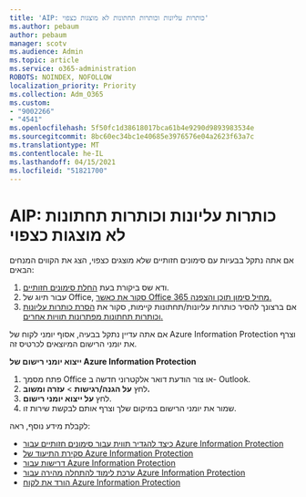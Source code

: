 ```yaml
---
title: 'AIP: כותרות עליונות וכותרות תחתונות לא מוצגות כצפוי'
ms.author: pebaum
author: pebaum
manager: scotv
ms.audience: Admin
ms.topic: article
ms.service: o365-administration
ROBOTS: NOINDEX, NOFOLLOW
localization_priority: Priority
ms.collection: Adm_O365
ms.custom:
- "9002266"
- "4541"
ms.openlocfilehash: 5f50fc1d38618017bca61b4e9290d9893983534e
ms.sourcegitcommit: 8bc60ec34bc1e40685e3976576e04a2623f63a7c
ms.translationtype: MT
ms.contentlocale: he-IL
ms.lasthandoff: 04/15/2021
ms.locfileid: "51821700"
---
```

# <a name="aip-headers-and-footers-not-displaying-as-expected"></a>AIP: כותרות עליונות וכותרות תחתונות לא מוצגות כצפוי

אם אתה נתקל בבעיות עם סימונים חזותיים שלא מוצגים כצפוי, הצג את הקווים המנחים הבאים:

1. ודא שס ביקורת בעת [החלת סימונים חזותיים](https://docs.microsoft.com/azure/information-protection/configure-policy-markings#when-visual-markings-are-applied).
2. עבור תיוג של Office, [סקור את כאשר Office 365 מחיל סימון תוכן והצפנה.](https://docs.microsoft.com/microsoft-365/compliance/sensitivity-labels-office-apps#when-office-apps-apply-content-marking-and-encryption)
3. אם ברצונך להסיר כותרות עליונות/תחתונות קיימות, סקור את [הסרת כותרות עליונות וכותרות תחתונות מפתרונות תוויות אחרים.](https://docs.microsoft.com/azure/information-protection/rms-client/client-admin-guide-customizations#remove-headers-and-footers-from-other-labeling-solutions)

אם אתה עדיין נתקל בבעיה, אסוף יומני לקוח של Azure Information Protection וצרף את יומני הרישום המיוצאים לכרטיס זה.

**ייצוא יומני רישום של Azure Information Protection**

1. פתח מסמך Office או צור הודעת דואר אלקטרוני חדשה ב- Outlook.
2. לחץ **על הגנה/רגישות**  >  **עזרה ומשוב.**
3. לחץ **על ייצוא יומני רישום**.
4. שמור את יומני הרישום במיקום שלך וצרף אותם לבקשת שירות זו.

לקבלת מידע נוסף, ראה:

- [כיצד להגדיר תווית עבור סימונים חזותיים עבור Azure Information Protection](https://docs.microsoft.com/azure/information-protection/configure-policy-markings)
- [סקירת התיעוד של Azure Information Protection](https://docs.microsoft.com/azure/information-protection/what-is-information-protection)
- [דרישות עבור Azure Information Protection](https://docs.microsoft.com/azure/information-protection/get-started/requirements)
- [ערכת לימוד להתחלה מהירה עבור Azure Information Protection](https://docs.microsoft.com/azure/information-protection/get-started/infoprotect-quick-start-tutorial)
- [הורד את לקוח Azure Information Protection](https://www.microsoft.com/download/details.aspx?id=53018)
